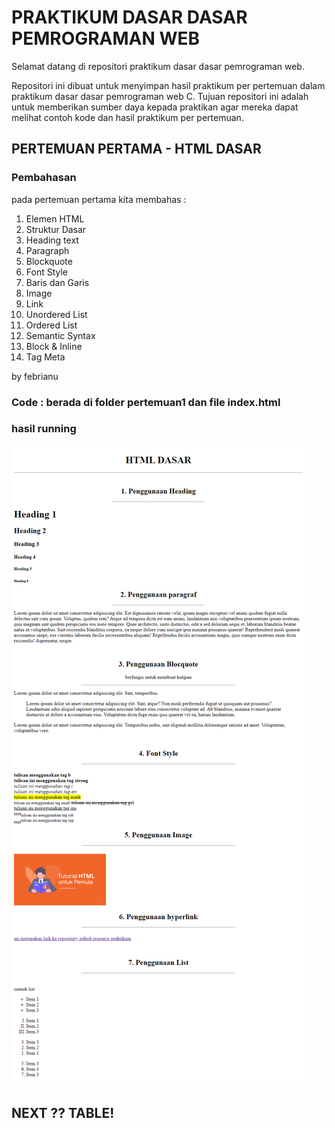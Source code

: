 
# PRAKTIKUM DASAR DASAR PEMROGRAMAN WEB
Selamat datang di repositori praktikum dasar dasar pemrograman web.

Repositori ini dibuat untuk menyimpan hasil praktikum per pertemuan dalam praktikum dasar dasar pemrograman web C. Tujuan repositori ini adalah untuk memberikan sumber daya kepada praktikan agar mereka dapat melihat contoh kode dan hasil praktikum per pertemuan.

## PERTEMUAN PERTAMA - HTML DASAR

### Pembahasan
pada pertemuan pertama kita membahas :
1. Elemen HTML
2. Struktur Dasar
3. Heading text
4. Paragraph
5. Blockquote
6. Font Style
7. Baris dan Garis
8. Image
9. Link
10. Unordered List
11. Ordered List
12. Semantic Syntax
13. Block & Inline
14. Tag Meta

by febrianu

### Code : berada di folder pertemuan1 dan file index.html
### hasil running
![hasil running pertemuan 1](pertemuan1/assets/hasil%20running.png)

## NEXT ?? TABLE!

